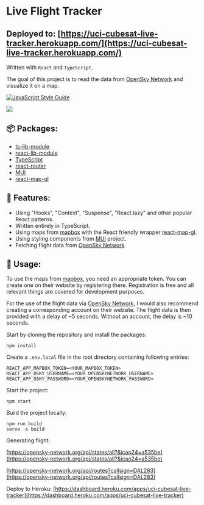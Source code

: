 # Live Flight Tracker
## Deployed to: [https://uci-cubesat-live-tracker.herokuapp.com/](https://uci-cubesat-live-tracker.herokuapp.com/)
Written with `React` and `TypeScript`.

The goal of this project is to read the data from [OpenSky Network](https://opensky-network.org/) and visualize it on a map.

[![JavaScript Style Guide](https://img.shields.io/badge/code_style-standard-brightgreen.svg)](https://standardjs.com)

![](docs/react-flight-tracker_prview.gif)

## 📦 Packages:
- [ts-lib-module](https://github.com/xSNOWM4Nx/ts-lib-module)
- [react-lib-module](https://github.com/xSNOWM4Nx/react-lib-module)
- [TypeScript](https://github.com/microsoft/TypeScript)
- [react-router](https://github.com/ReactTraining/react-router)
- [MUI](https://github.com/mui-org)
- [react-map-gl](https://github.com/visgl/react-map-gl)

## 🔮 Features:
- Using "Hooks", "Context", "Suspense", "React.lazy" and other popular React patterns.
- Written entirely in TypeScript.
- Using maps from [mapbox](https://www.mapbox.com/) with the React friendly wrapper [react-map-gl](https://github.com/visgl/react-map-gl).
- Using styling components from [MUI](https://github.com/mui-org) project.
- Fetching flight data from [OpenSky Network](https://opensky-network.org/).

## 🔌 Usage:
To use the maps from [mapbox](https://www.mapbox.com/), you need an appropriate token. You can create one on their website by registering there. Registration is free and all relevant things are covered for development purposes.

For the use of the flight data via [OpenSky Network](https://opensky-network.org/), I would also recommend creating a corresponding account on their website. The flight data is then provided with a delay of ~5 seconds. Without an account, the delay is ~10 seconds.

Start by cloning the repository and install the packages:
```
npm install
```
Create a `.env.local` file in the root directory containing following entries:
```
REACT_APP_MAPBOX_TOKEN=<YOUR_MAPBOX_TOKEN>
REACT_APP_OSKY_USERNAME=<YOUR_OPENSKYNETWORK_USERNAME>
REACT_APP_OSKY_PASSWORD=<YOUR_OPENSKYNETWORK_PASSWORD>
```
Start the project:
```
npm start
```

Build the project locally:
```
npm run build
serve -s build
```

Generating flight:

[https://opensky-network.org/api/states/all?&icao24=a535be](https://opensky-network.org/api/states/all?&icao24=a535be)

[https://opensky-network.org/api/routes?callsign=DAL283](https://opensky-network.org/api/routes?callsign=DAL283)

Deploy to Heroku:
[https://dashboard.heroku.com/apps/uci-cubesat-live-tracker](https://dashboard.heroku.com/apps/uci-cubesat-live-tracker)
